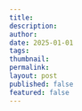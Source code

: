 ```yaml
---
title: 
description:
author: 
date: 2025-01-01
tags: 
thumbnail: 
permalink: 
layout: post
published: false
featured: false
---
```


